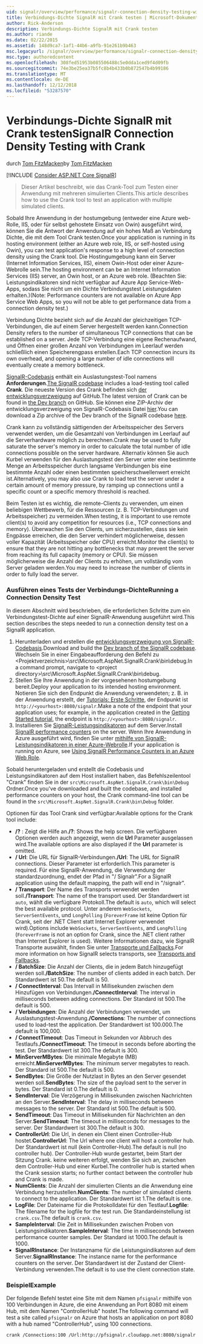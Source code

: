 ```yaml
---
uid: signalr/overview/performance/signalr-connection-density-testing-with-crank
title: Verbindungs-Dichte SignalR mit Crank testen | Microsoft-Dokumentation
author: Rick-Anderson
description: Verbindungs-Dichte SignalR mit Crank testen
ms.author: riande
ms.date: 02/22/2015
ms.assetid: 148d9ca7-1af1-44b6-a9fb-91e261b9b463
msc.legacyurl: /signalr/overview/performance/signalr-connection-density-testing-with-crank
msc.type: authoredcontent
ms.openlocfilehash: 308fed51953b085506488c5e0dda1ced9f4d09fb
ms.sourcegitcommit: 74e3be25ea37b5fc8b4b433b0b872547b4b99186
ms.translationtype: MT
ms.contentlocale: de-DE
ms.lasthandoff: 12/12/2018
ms.locfileid: "53287570"
---
```

<a name="signalr-connection-density-testing-with-crank"></a><span data-ttu-id="9b614-103">Verbindungs-Dichte SignalR mit Crank testen</span><span class="sxs-lookup"><span data-stu-id="9b614-103">SignalR Connection Density Testing with Crank</span></span>
====================
<span data-ttu-id="9b614-104">durch [Tom FitzMacken](https://github.com/tfitzmac)</span><span class="sxs-lookup"><span data-stu-id="9b614-104">by [Tom FitzMacken](https://github.com/tfitzmac)</span></span>

[!INCLUDE [Consider ASP.NET Core SignalR](~/includes/signalr/signalr-version-disambiguation.md)]

> <span data-ttu-id="9b614-105">Dieser Artikel beschreibt, wie das Crank-Tool zum Testen einer Anwendung mit mehreren simulierten Clients.</span><span class="sxs-lookup"><span data-stu-id="9b614-105">This article describes how to use the Crank tool to test an application with multiple simulated clients.</span></span>


<span data-ttu-id="9b614-106">Sobald Ihre Anwendung in der hostumgebung (entweder eine Azure web-Rolle, IIS, oder für selbst gehostete Einsatz von Owin) ausgeführt wird, können Sie die Antwort der Anwendung auf ein hohes Maß an Verbindung Dichte, die mit dem Tool Crank testen.</span><span class="sxs-lookup"><span data-stu-id="9b614-106">Once your application is running in its hosting environment (either an Azure web role, IIS, or self-hosted using Owin), you can test application's response to a high level of connection density using the Crank tool.</span></span> <span data-ttu-id="9b614-107">Die Hostingumgebung kann ein Server (Internet Information Services, IIS), einem Owin-Host oder einer Azure-Webrolle sein.</span><span class="sxs-lookup"><span data-stu-id="9b614-107">The hosting environment can be an Internet Information Services (IIS) server, an Owin host, or an Azure web role.</span></span> <span data-ttu-id="9b614-108">(Beachten Sie: Leistungsindikatoren sind nicht verfügbar auf Azure App Service-Web-Apps, sodass Sie nicht um ein Dichte Verbindungstest Leistungsdaten erhalten.)</span><span class="sxs-lookup"><span data-stu-id="9b614-108">(Note: Performance counters are not available on Azure App Service Web Apps, so you will not be able to get performance data from a connection density test.)</span></span>

<span data-ttu-id="9b614-109">Verbindung Dichte bezieht sich auf die Anzahl der gleichzeitigen TCP-Verbindungen, die auf einem Server hergestellt werden kann.</span><span class="sxs-lookup"><span data-stu-id="9b614-109">Connection Density refers to the number of simultaneous TCP connections that can be established on a server.</span></span> <span data-ttu-id="9b614-110">Jede TCP-Verbindung eine eigene Rechenaufwand, und Öffnen einer großen Anzahl von Verbindungen im Leerlauf werden schließlich einen Speicherengpass erstellen.</span><span class="sxs-lookup"><span data-stu-id="9b614-110">Each TCP connection incurs its own overhead, and opening a large number of idle connections will eventually create a memory bottleneck.</span></span>

<span data-ttu-id="9b614-111">[SignalR-Codebasis](https://github.com/signalr/signalr) enthält ein Auslastungstest-Tool namens **Anforderungen**.</span><span class="sxs-lookup"><span data-stu-id="9b614-111">[The SignalR codebase](https://github.com/signalr/signalr) includes a load-testing tool called **Crank**.</span></span> <span data-ttu-id="9b614-112">Die neueste Version des Crank befinden sich [der entwicklungsverzweigung](https://github.com/SignalR/signalr/tree/dev) auf GitHub.</span><span class="sxs-lookup"><span data-stu-id="9b614-112">The latest version of Crank can be found in [the Dev branch](https://github.com/SignalR/signalr/tree/dev) on GitHub.</span></span> <span data-ttu-id="9b614-113">Sie können eine ZIP-Archiv der entwicklungsverzweigung von SignalR-Codebasis Datei [hier](https://github.com/SignalR/SignalR/archive/dev.zip).</span><span class="sxs-lookup"><span data-stu-id="9b614-113">You can download a Zip archive of the Dev branch of the SignalR codebase [here](https://github.com/SignalR/SignalR/archive/dev.zip).</span></span>

<span data-ttu-id="9b614-114">Crank kann zu vollständig sättigenden der Arbeitsspeicher des Servers verwendet werden, um die Gesamtzahl von Verbindungen im Leerlauf auf die Serverhardware möglich zu berechnen.</span><span class="sxs-lookup"><span data-stu-id="9b614-114">Crank may be used to fully saturate the server's memory in order to calculate the total number of idle connections possible on the server hardware.</span></span> <span data-ttu-id="9b614-115">Alternativ können Sie auch Kurbel verwenden für den Auslastungstest den Server unter eine bestimmte Menge an Arbeitsspeicher durch langsame Verbindungen bis eine bestimmte Anzahl oder einen bestimmten speicherschwellenwert erreicht ist.</span><span class="sxs-lookup"><span data-stu-id="9b614-115">Alternatively, you may also use Crank to load test the server under a certain amount of memory pressure, by ramping up connections until a specific count or a specific memory threshold is reached.</span></span>

<span data-ttu-id="9b614-116">Beim Testen ist es wichtig, die remote-Clients zu verwenden, um einen beliebigen Wettbewerb, für die Ressourcen (z. B. TCP-Verbindungen und Arbeitsspeicher) zu vermeiden.</span><span class="sxs-lookup"><span data-stu-id="9b614-116">When testing, it is important to use remote client(s) to avoid any competition for resources (i.e., TCP connections and memory).</span></span> <span data-ttu-id="9b614-117">Überwachen Sie den Clients, um sicherzustellen, dass sie kein Engpässe erreichen, die den Server verhindert möglicherweise, dessen voller Kapazität (Arbeitsspeicher oder CPU) erreicht.</span><span class="sxs-lookup"><span data-stu-id="9b614-117">Monitor the client(s) to ensure that they are not hitting any bottlenecks that may prevent the server from reaching its full capacity (memory or CPU).</span></span> <span data-ttu-id="9b614-118">Sie müssen möglicherweise die Anzahl der Clients zu erhöhen, um vollständig vom Server geladen werden.</span><span class="sxs-lookup"><span data-stu-id="9b614-118">You may need to increase the number of clients in order to fully load the server.</span></span>

### <a name="running-a-connection-density-test"></a><span data-ttu-id="9b614-119">Ausführen eines Tests der Verbindungs-Dichte</span><span class="sxs-lookup"><span data-stu-id="9b614-119">Running a Connection Density Test</span></span>

<span data-ttu-id="9b614-120">In diesem Abschnitt wird beschrieben, die erforderlichen Schritte zum ein Verbindungstest-Dichte auf einer SignalR-Anwendung ausgeführt wird.</span><span class="sxs-lookup"><span data-stu-id="9b614-120">This section describes the steps needed to run a connection density test on a SignalR application.</span></span>

1. <span data-ttu-id="9b614-121">Herunterladen und erstellen die [entwicklungsverzweigung von SignalR-Codebasis](https://github.com/SignalR/SignalR/archive/dev.zip).</span><span class="sxs-lookup"><span data-stu-id="9b614-121">Download and build the [Dev branch of the SignalR codebase](https://github.com/SignalR/SignalR/archive/dev.zip).</span></span> <span data-ttu-id="9b614-122">Wechseln Sie in einer Eingabeaufforderung den Befehl zu &lt;Projektverzeichnis&gt;\src\Microsoft.AspNet.SignalR.Crank\bin\debug.</span><span class="sxs-lookup"><span data-stu-id="9b614-122">In a command prompt, navigate to &lt;project directory&gt;\src\Microsoft.AspNet.SignalR.Crank\bin\debug.</span></span>
2. <span data-ttu-id="9b614-123">Stellen Sie Ihre Anwendung in der vorgesehenen hostumgebung bereit.</span><span class="sxs-lookup"><span data-stu-id="9b614-123">Deploy your application to its intended hosting environment.</span></span> <span data-ttu-id="9b614-124">Notieren Sie sich den Endpunkt die Anwendung verwendeten; z. B. in der Anwendung erstellt, der [Tutorials: Erste Schritte](../getting-started/tutorial-getting-started-with-signalr.md), der Endpunkt ist `http://<yourhost>:8080/signalr`.</span><span class="sxs-lookup"><span data-stu-id="9b614-124">Make a note of the endpoint that your application uses; for example, in the application created in the [Getting Started tutorial](../getting-started/tutorial-getting-started-with-signalr.md), the endpoint is `http://<yourhost>:8080/signalr`.</span></span>
3. <span data-ttu-id="9b614-125">Installieren Sie [SignalR-Leistungsindikatoren](signalr-performance.md#perfcounters) auf dem Server.</span><span class="sxs-lookup"><span data-stu-id="9b614-125">Install [SignalR performance counters](signalr-performance.md#perfcounters) on the server.</span></span> <span data-ttu-id="9b614-126">Wenn Ihre Anwendung in Azure ausgeführt wird, finden Sie unter [mithilfe von SignalR-Leistungsindikatoren in einer Azure-Webrolle](using-signalr-performance-counters-in-an-azure-web-role.md).</span><span class="sxs-lookup"><span data-stu-id="9b614-126">If your application is running on Azure, see [Using SignalR Performance Counters in an Azure Web Role](using-signalr-performance-counters-in-an-azure-web-role.md).</span></span>

<span data-ttu-id="9b614-127">Sobald heruntergeladen und erstellt die Codebasis und Leistungsindikatoren auf dem Host installiert haben, das Befehlszeilentool "Crank" finden Sie in der `src\Microsoft.AspNet.SignalR.Crank\bin\Debug` Ordner.</span><span class="sxs-lookup"><span data-stu-id="9b614-127">Once you've downloaded and built the codebase, and installed performance counters on your host, the Crank command-line tool can be found in the `src\Microsoft.AspNet.SignalR.Crank\bin\Debug` folder.</span></span>

<span data-ttu-id="9b614-128">Optionen für das Tool Crank sind verfügbar:</span><span class="sxs-lookup"><span data-stu-id="9b614-128">Available options for the Crank tool include:</span></span>

- <span data-ttu-id="9b614-129">**/?** : Zeigt die Hilfe an.</span><span class="sxs-lookup"><span data-stu-id="9b614-129">**/?**: Shows the help screen.</span></span> <span data-ttu-id="9b614-130">Die verfügbaren Optionen werden auch angezeigt, wenn die **Url** Parameter ausgelassen wird.</span><span class="sxs-lookup"><span data-stu-id="9b614-130">The available options are also displayed if the **Url** parameter is omitted.</span></span>
- <span data-ttu-id="9b614-131">**/ Url**: Die URL für SignalR-Verbindungen.</span><span class="sxs-lookup"><span data-stu-id="9b614-131">**/Url**: The URL for SignalR connections.</span></span> <span data-ttu-id="9b614-132">Dieser Parameter ist erforderlich.</span><span class="sxs-lookup"><span data-stu-id="9b614-132">This parameter is required.</span></span> <span data-ttu-id="9b614-133">Für eine SignalR-Anwendung, die Verwendung der standardzuordnung, endet der Pfad in "/ Signalr".</span><span class="sxs-lookup"><span data-stu-id="9b614-133">For a SignalR application using the default mapping, the path will end in "/signalr".</span></span>
- <span data-ttu-id="9b614-134">**/ Transport**: Der Name des Transports verwendet werden soll.</span><span class="sxs-lookup"><span data-stu-id="9b614-134">**/Transport**: The name of the transport used.</span></span> <span data-ttu-id="9b614-135">Der Standardwert ist `auto`, wählt die verfügbare Protokoll.</span><span class="sxs-lookup"><span data-stu-id="9b614-135">The default is `auto`, which will select the best available protocol.</span></span> <span data-ttu-id="9b614-136">Unter anderem `WebSockets`, `ServerSentEvents`, und `LongPolling` (`ForeverFrame` ist keine Option für Crank, seit der .NET Client statt Internet Explorer verwendet wird).</span><span class="sxs-lookup"><span data-stu-id="9b614-136">Options include `WebSockets`, `ServerSentEvents`, and `LongPolling` (`ForeverFrame` is not an option for Crank, since the .NET client rather than Internet Explorer is used).</span></span> <span data-ttu-id="9b614-137">Weitere Informationen dazu, wie SignalR Transporte auswählt, finden Sie unter [Transporte und Fallbacks](../getting-started/introduction-to-signalr.md#transports).</span><span class="sxs-lookup"><span data-stu-id="9b614-137">For more information on how SignalR selects transports, see [Transports and Fallbacks](../getting-started/introduction-to-signalr.md#transports).</span></span>
- <span data-ttu-id="9b614-138">**/ BatchSize**: Die Anzahl der Clients, die in jedem Batch hinzugefügt werden soll.</span><span class="sxs-lookup"><span data-stu-id="9b614-138">**/BatchSize**: The number of clients added in each batch.</span></span> <span data-ttu-id="9b614-139">Der Standardwert ist 50.</span><span class="sxs-lookup"><span data-stu-id="9b614-139">The default is 50.</span></span>
- <span data-ttu-id="9b614-140">**/ ConnectInterval**: Das Intervall in Millisekunden zwischen dem Hinzufügen von Verbindungen.</span><span class="sxs-lookup"><span data-stu-id="9b614-140">**/ConnectInterval**: The interval in milliseconds between adding connections.</span></span> <span data-ttu-id="9b614-141">Der Standard ist 500.</span><span class="sxs-lookup"><span data-stu-id="9b614-141">The default is 500.</span></span>
- <span data-ttu-id="9b614-142">**/ Verbindungen**: Die Anzahl der Verbindungen verwendet, um Auslastungstest-Anwendung.</span><span class="sxs-lookup"><span data-stu-id="9b614-142">**/Connections**: The number of connections used to load-test the application.</span></span> <span data-ttu-id="9b614-143">Der Standardwert ist 100.000.</span><span class="sxs-lookup"><span data-stu-id="9b614-143">The default is 100,000.</span></span>
- <span data-ttu-id="9b614-144">**/ ConnectTimeout**: Das Timeout in Sekunden vor Abbruch des Testlaufs.</span><span class="sxs-lookup"><span data-stu-id="9b614-144">**/ConnectTimeout**: The timeout in seconds before aborting the test.</span></span> <span data-ttu-id="9b614-145">Der Standardwert ist 300.</span><span class="sxs-lookup"><span data-stu-id="9b614-145">The default is 300.</span></span>
- <span data-ttu-id="9b614-146">**MinServerMBytes**: Die minimale Megabyte (MB) erreicht.</span><span class="sxs-lookup"><span data-stu-id="9b614-146">**MinServerMBytes**: The minimum server megabytes to reach.</span></span> <span data-ttu-id="9b614-147">Der Standard ist 500.</span><span class="sxs-lookup"><span data-stu-id="9b614-147">The default is 500.</span></span>
- <span data-ttu-id="9b614-148">**SendBytes**: Die Größe der Nutzlast in Bytes an den Server gesendet werden soll.</span><span class="sxs-lookup"><span data-stu-id="9b614-148">**SendBytes**: The size of the payload sent to the server in bytes.</span></span> <span data-ttu-id="9b614-149">Der Standard ist 0.</span><span class="sxs-lookup"><span data-stu-id="9b614-149">The default is 0.</span></span>
- <span data-ttu-id="9b614-150">**SendInterval**: Die Verzögerung in Millisekunden zwischen Nachrichten an den Server.</span><span class="sxs-lookup"><span data-stu-id="9b614-150">**SendInterval**: The delay in milliseconds between messages to the server.</span></span> <span data-ttu-id="9b614-151">Der Standard ist 500.</span><span class="sxs-lookup"><span data-stu-id="9b614-151">The default is 500.</span></span>
- <span data-ttu-id="9b614-152">**SendTimeout**: Das Timeout in Millisekunden für Nachrichten an den Server.</span><span class="sxs-lookup"><span data-stu-id="9b614-152">**SendTimeout**: The timeout in milliseconds for messages to the server.</span></span> <span data-ttu-id="9b614-153">Der Standardwert ist 300.</span><span class="sxs-lookup"><span data-stu-id="9b614-153">The default is 300.</span></span>
- <span data-ttu-id="9b614-154">**ControllerUrl**: Die Url, in denen ein Client einen Controller-Hub hostet.</span><span class="sxs-lookup"><span data-stu-id="9b614-154">**ControllerUrl**: The Url where one client will host a controller hub.</span></span> <span data-ttu-id="9b614-155">Der Standardwert ist null (kein Controller-Hub).</span><span class="sxs-lookup"><span data-stu-id="9b614-155">The default is null (no controller hub).</span></span> <span data-ttu-id="9b614-156">Der Controller-Hub wurde gestartet, beim Start der Sitzung Crank. keine weiteren erfolgt, wenden Sie sich an, zwischen dem Controller-Hub und einer Kurbel.</span><span class="sxs-lookup"><span data-stu-id="9b614-156">The controller hub is started when the Crank session starts; no further contact between the controller hub and Crank is made.</span></span>
- <span data-ttu-id="9b614-157">**NumClients**: Die Anzahl der simulierten Clients an die Anwendung eine Verbindung herzustellen.</span><span class="sxs-lookup"><span data-stu-id="9b614-157">**NumClients**: The number of simulated clients to connect to the application.</span></span> <span data-ttu-id="9b614-158">Der Standardwert ist 1.</span><span class="sxs-lookup"><span data-stu-id="9b614-158">The default is one.</span></span>
- <span data-ttu-id="9b614-159">**LogFile**: Der Dateiname für die Protokolldatei für den Testlauf.</span><span class="sxs-lookup"><span data-stu-id="9b614-159">**Logfile**: The filename for the logfile for the test run.</span></span> <span data-ttu-id="9b614-160">Die Standardeinstellung ist `crank.csv`.</span><span class="sxs-lookup"><span data-stu-id="9b614-160">The default is `crank.csv`.</span></span>
- <span data-ttu-id="9b614-161">**SampleInterval**: Die Zeit in Millisekunden zwischen Proben von Leistungsindikatoren.</span><span class="sxs-lookup"><span data-stu-id="9b614-161">**SampleInterval**: The time in milliseconds between performance counter samples.</span></span> <span data-ttu-id="9b614-162">Der Standard ist 1000.</span><span class="sxs-lookup"><span data-stu-id="9b614-162">The default is 1000.</span></span>
- <span data-ttu-id="9b614-163">**SignalRInstance**: Der Instanzname für die Leistungsindikatoren auf dem Server.</span><span class="sxs-lookup"><span data-stu-id="9b614-163">**SignalRInstance**: The instance name for the performance counters on the server.</span></span> <span data-ttu-id="9b614-164">Der Standardwert ist der Zustand der Client-Verbindung verwenden.</span><span class="sxs-lookup"><span data-stu-id="9b614-164">The default is to use the client connection state.</span></span>

### <a name="example"></a><span data-ttu-id="9b614-165">Beispiel</span><span class="sxs-lookup"><span data-stu-id="9b614-165">Example</span></span>

<span data-ttu-id="9b614-166">Der folgende Befehl testet eine Site mit dem Namen `pfsignalr` mithilfe von 100 Verbindungen in Azure, die eine Anwendung an Port 8080 mit einem Hub, mit dem Namen "ControllerHub" hostet.</span><span class="sxs-lookup"><span data-stu-id="9b614-166">The following command will test a site called `pfsignalr` on Azure that hosts an application on port 8080 with a hub named "ControllerHub", using 100 connections.</span></span>

`crank /Connections:100 /Url:http://pfsignalr.cloudapp.net:8080/signalr`
